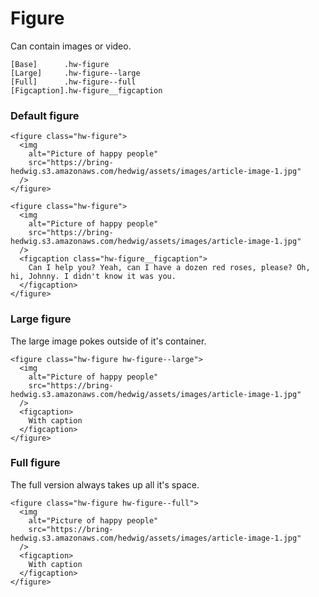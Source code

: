 # Figure

Can contain images or video.

```code
[Base]      .hw-figure
[Large]     .hw-figure--large
[Full]      .hw-figure--full
[Figcaption].hw-figure__figcaption
```

### Default figure

```html|span-3
<figure class="hw-figure">
  <img
    alt="Picture of happy people"
    src="https://bring-hedwig.s3.amazonaws.com/hedwig/assets/images/article-image-1.jpg"
  />
</figure>
```

```html|span-3
<figure class="hw-figure">
  <img
    alt="Picture of happy people"
    src="https://bring-hedwig.s3.amazonaws.com/hedwig/assets/images/article-image-1.jpg"
  />
  <figcaption class="hw-figure__figcaption">
    Can I help you? Yeah, can I have a dozen red roses, please? Oh, hi, Johnny. I didn't know it was you. 
  </figcaption>
</figure>
```

### Large figure

The large image pokes outside of it's container.

```html|span-4
<figure class="hw-figure hw-figure--large">
  <img
    alt="Picture of happy people"
    src="https://bring-hedwig.s3.amazonaws.com/hedwig/assets/images/article-image-1.jpg"
  />
  <figcaption>
    With caption
  </figcaption>
</figure>
```

### Full figure

The full version always takes up all it's space.

```html|span-6
<figure class="hw-figure hw-figure--full">
  <img
    alt="Picture of happy people"
    src="https://bring-hedwig.s3.amazonaws.com/hedwig/assets/images/article-image-1.jpg"
  />
  <figcaption>
    With caption
  </figcaption>
</figure>
```
